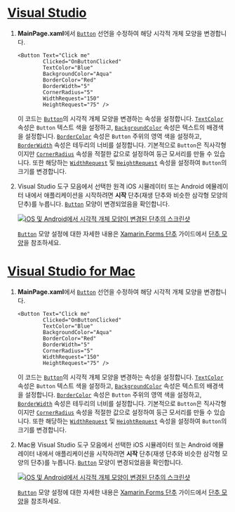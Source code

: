 # <a name="visual-studiotabvswin"></a>[Visual Studio](#tab/vswin)

1. **MainPage.xaml**에서 [`Button`](xref:Xamarin.Forms.Button) 선언을 수정하여 해당 시각적 개체 모양을 변경합니다.

    ```xaml
    <Button Text="Click me"
            Clicked="OnButtonClicked"
            TextColor="Blue"
            BackgroundColor="Aqua"
            BorderColor="Red"
            BorderWidth="5"
            CornerRadius="5"
            WidthRequest="150"
            HeightRequest="75" />
    ```

    이 코드는 [`Button`](xref:Xamarin.Forms.Button)의 시각적 개체 모양을 변경하는 속성을 설정합니다. [`TextColor`](xref:Xamarin.Forms.Button.TextColor) 속성은 `Button` 텍스트 색을 설정하고, [`BackgroundColor`](xref:Xamarin.Forms.VisualElement.BackgroundColor) 속성은 텍스트의 배경색을 설정합니다. [`BorderColor`](xref:Xamarin.Forms.Button.BorderColor) 속성은 `Button` 주위의 영역 색을 설정하고, [`BorderWidth`](xref:Xamarin.Forms.Button.BorderWidth) 속성은 테두리의 너비를 설정합니다. 기본적으로 `Button`은 직사각형이지만 [`CornerRadius`](xref:Xamarin.Forms.Button.CornerRadius) 속성을 적절한 값으로 설정하여 둥근 모서리를 만들 수 있습니다. 또한 해당하는 [`WidthRequest`](xref:Xamarin.Forms.VisualElement.WidthRequest) 및 [`HeightRequest`](xref:Xamarin.Forms.VisualElement.HeightRequest) 속성을 설정하여 `Button`의 크기를 변경합니다.

1. Visual Studio 도구 모음에서 선택한 원격 iOS 시뮬레이터 또는 Android 에뮬레이터 내에서 애플리케이션을 시작하려면 **시작** 단추(재생 단추와 비슷한 삼각형 모양의 단추)를 누릅니다. [`Button`](xref:Xamarin.Forms.Button) 모양이 변경되었음을 확인합니다.

    [![iOS 및 Android에서 시각적 개체 모양이 변경된 단추의 스크린샷](../images/change-button-appearance.png "변경된 모양의 단추")](../images/change-button-appearance-large.png#lightbox "변경된 모양의 단추")

    [`Button`](xref:Xamarin.Forms.Button) 모양 설정에 대한 자세한 내용은 [Xamarin.Forms 단추](~/xamarin-forms/user-interface/button.md) 가이드에서 [단추 모양](~/xamarin-forms/user-interface/button.md#button-appearance)을 참조하세요.

# <a name="visual-studio-for-mactabvsmac"></a>[Visual Studio for Mac](#tab/vsmac)

1. **MainPage.xaml**에서 [`Button`](xref:Xamarin.Forms.Button) 선언을 수정하여 해당 시각적 개체 모양을 변경합니다.

    ```xaml
    <Button Text="Click me"
            Clicked="OnButtonClicked"
            TextColor="Blue"
            BackgroundColor="Aqua"
            BorderColor="Red"
            BorderWidth="5"
            CornerRadius="5"
            WidthRequest="150"
            HeightRequest="75" />
    ```

    이 코드는 [`Button`](xref:Xamarin.Forms.Button)의 시각적 개체 모양을 변경하는 속성을 설정합니다. [`TextColor`](xref:Xamarin.Forms.Button.TextColor) 속성은 `Button` 텍스트 색을 설정하고, [`BackgroundColor`](xref:Xamarin.Forms.VisualElement.BackgroundColor) 속성은 텍스트의 배경색을 설정합니다. [`BorderColor`](xref:Xamarin.Forms.Button.BorderColor) 속성은 `Button` 주위의 영역 색을 설정하고, [`BorderWidth`](xref:Xamarin.Forms.Button.BorderWidth) 속성은 테두리의 너비를 설정합니다. 기본적으로 `Button`은 직사각형이지만 [`CornerRadius`](xref:Xamarin.Forms.Button.CornerRadius) 속성을 적절한 값으로 설정하여 둥근 모서리를 만들 수 있습니다. 또한 해당하는 [`WidthRequest`](xref:Xamarin.Forms.VisualElement.WidthRequest) 및 [`HeightRequest`](xref:Xamarin.Forms.VisualElement.HeightRequest) 속성을 설정하여 `Button`의 크기를 변경합니다.

1. Mac용 Visual Studio 도구 모음에서 선택한 iOS 시뮬레이터 또는 Android 에뮬레이터 내에서 애플리케이션을 시작하려면 **시작** 단추(재생 단추와 비슷한 삼각형 모양의 단추)를 누릅니다. [`Button`](xref:Xamarin.Forms.Button) 모양이 변경되었음을 확인합니다.

    [![iOS 및 Android에서 시각적 개체 모양이 변경된 단추의 스크린샷](../images/change-button-appearance.png "변경된 모양의 단추")](../images/change-button-appearance-large.png#lightbox "변경된 모양의 단추")

    [`Button`](xref:Xamarin.Forms.Button) 모양 설정에 대한 자세한 내용은 [Xamarin.Forms 단추](~/xamarin-forms/user-interface/button.md) 가이드에서 [단추 모양](~/xamarin-forms/user-interface/button.md#button-appearance)을 참조하세요.
